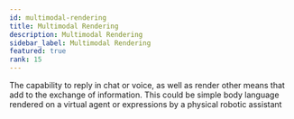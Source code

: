 ```yaml
---
id: multimodal-rendering
title: Multimodal Rendering
description: Multimodal Rendering
sidebar_label: Multimodal Rendering
featured: true
rank: 15
---
```

 
The capability to reply in chat or voice, as well as render other means that add to the exchange of information. This could be simple body language rendered on a virtual agent or expressions by a physical robotic assistant